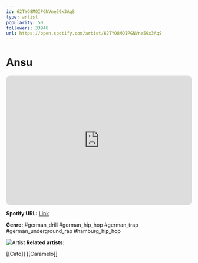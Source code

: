 ```yaml
---
id: 62TYO8MQIPGNVne59x3AqS
type: artist
popularity: 50
followers: 33946
url: https://open.spotify.com/artist/62TYO8MQIPGNVne59x3AqS
---
```

# Ansu

<iframe style="border-radius:12px" src="https://open.spotify.com/embed/artist/62TYO8MQIPGNVne59x3AqS" width="100%" height="352" frameBorder="0" allowfullscreen="" allow="autoplay; clipboard-write; encrypted-media; fullscreen; picture-in-picture" loading="lazy"></iframe>

**Spotify URL:** [Link](https://open.spotify.com/artist/62TYO8MQIPGNVne59x3AqS)

**Genre:**  #german_drill #german_hip_hop #german_trap #german_underground_rap #hamburg_hip_hop

![Artist](https://i.scdn.co/image/ab67616d0000b273038601ac10f69bcc15b2503b)
**Related artists:**

[[Cato]]
[[Caramelo]]
